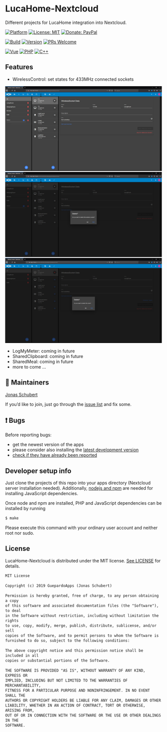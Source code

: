 # LucaHome-Nextcloud

Different projects for LucaHome integration into Nextcloud.

[![Platform](https://img.shields.io/badge/platform-Raspberry-blue.svg)](https://www.raspberrypi.org/)
[![License: MIT](https://img.shields.io/badge/License-MIT-blue.svg)](https://opensource.org/licenses/MIT)
[![Donate: PayPal](https://img.shields.io/badge/paypal-donate-blue.svg)](https://www.paypal.me/GuepardoApps)

[![Build](https://img.shields.io/badge/build-Successful-green.svg)](./wireless_control/js)
[![Version](https://img.shields.io/badge/version-v1.1.0-blue.svg)](./)
[![PRs Welcome](https://img.shields.io/badge/PRs-welcome-brightgreen.svg)](http://makeapullrequest.com)

[![Vue](https://img.shields.io/badge/lang-Vue-lightgreen.svg)](https://vuejs.org/)
[![PHP](https://img.shields.io/badge/lang-PHP-blue.svg)](http://php.net/)
[![C++](https://img.shields.io/badge/lang-C++-blue.svg)](https://isocpp.org/)

## Features

* WirelessControl: set states for 433MHz connected sockets

![alt tag](/screenshots/wireless_control_page.jpg)
![alt tag](/screenshots/wireless_control_delete_dialog.jpg)
![alt tag](/screenshots/area_delete_dialog.jpg)

* LogMyMeter: coming in future
* SharedClipboard: coming in future
* SharedMeal: coming in future
* more to come ...

## :busts_in_silhouette: Maintainers

[Jonas Schubert](https://github.com/GuepardoApps)

If you’d like to join, just go through the [issue list](https://github.com/LucaHome/LucaHome-Nextcloud/issues) and fix some.

## :exclamation: Bugs
Before reporting bugs:

* get the newest version of the apps
* please consider also installing the [latest development version](https://github.com/LucaHome/LucaHome-Nextclou/archive/master.zip)
* [check if they have already been reported](https://github.com/LucaHome/LucaHome-Nextcloud/issues)

## Developer setup info

Just clone the projects of this repo into your apps directory (Nextcloud server installation needed). Additionally, [nodejs and npm](https://nodejs.org/en/download/package-manager/) are needed for installing JavaScript dependencies.

Once node and npm are installed, PHP and JavaScript dependencies can be installed by running
```bash
$ make
```
Please execute this command with your ordinary user account and neither root nor sudo.

## License

LucaHome-Nextcloud is distributed under the MIT license. [See LICENSE](LICENSE.md) for details.

```
MIT License

Copyright (c) 2019 GuepardoApps (Jonas Schubert)

Permission is hereby granted, free of charge, to any person obtaining a copy
of this software and associated documentation files (the "Software"), to deal
in the Software without restriction, including without limitation the rights
to use, copy, modify, merge, publish, distribute, sublicense, and/or sell
copies of the Software, and to permit persons to whom the Software is
furnished to do so, subject to the following conditions:

The above copyright notice and this permission notice shall be included in all
copies or substantial portions of the Software.

THE SOFTWARE IS PROVIDED "AS IS", WITHOUT WARRANTY OF ANY KIND, EXPRESS OR
IMPLIED, INCLUDING BUT NOT LIMITED TO THE WARRANTIES OF MERCHANTABILITY,
FITNESS FOR A PARTICULAR PURPOSE AND NONINFRINGEMENT. IN NO EVENT SHALL THE
AUTHORS OR COPYRIGHT HOLDERS BE LIABLE FOR ANY CLAIM, DAMAGES OR OTHER
LIABILITY, WHETHER IN AN ACTION OF CONTRACT, TORT OR OTHERWISE, ARISING FROM,
OUT OF OR IN CONNECTION WITH THE SOFTWARE OR THE USE OR OTHER DEALINGS IN THE
SOFTWARE.

```